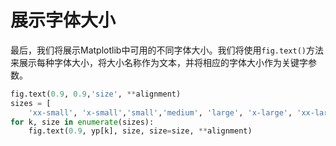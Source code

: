 # 展示字体大小

最后，我们将展示Matplotlib中可用的不同字体大小。我们将使用`fig.text()`方法来展示每种字体大小，将大小名称作为文本，并将相应的字体大小作为关键字参数。

```python
fig.text(0.9, 0.9,'size', **alignment)
sizes = [
    'xx-small', 'x-small','small','medium', 'large', 'x-large', 'xx-large']
for k, size in enumerate(sizes):
    fig.text(0.9, yp[k], size, size=size, **alignment)
```
